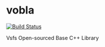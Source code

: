 vobla
=====

[![Build Status](https://travis-ci.org/vsfs/vobla.png?branch=master)](https://travis-ci.org/vsfs/vobla)

Vsfs Open-sourced Base C++ Library
